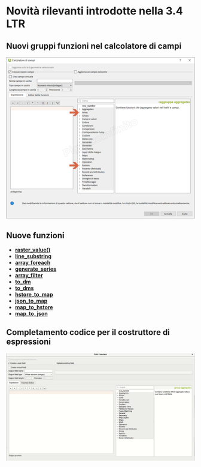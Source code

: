 # Novità rilevanti introdotte nella 3.4 LTR

## Nuovi gruppi funzioni nel calcolatore di campi
![](/img/novita_34/neo_gruppi.png)

## Nuove funzioni
* [**raster_value()**](./gr_funzioni/rasters/funzioni/raster_value.md)
* [**line_substring**](./gr_funzioni/geometria/funzioni/line_substring.md)
* [**array_foreach**](./gr_funzioni/array/funzioni/array_foreach.md)
* [**generate_series**](./gr_funzioni/arrays/funzioni/generate_series.md)
* [**array_filter**](./gr_funzioni/array/funzioni/array_filter.md)
* [**to_dm**](./gr_funzioni/conversioni/funzioni/to_dm.md)
* [**to_dms**](./gr_funzioni/conversioni/funzioni/to_dms.md)
* [**hstore_to_map**](./gr_funzioni/maps/funzioni/hstore_to_map.md)
* [**json_to_map**](./gr_funzioni/maps/funzioni/json_to_map.md)
* [**map_to_hstore**](./gr_funzioni/maps/funzioni/map_to_hstore.md)
* [**map_to_json**](./gr_funzioni/maps/funzioni/map_to_json.md)

## Completamento codice per il costruttore di espressioni
![](/img/novita_34/completa_field_calc.gif)